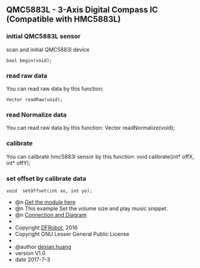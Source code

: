QMC5883L - 3-Axis Digital Compass IC (Compatible with HMC5883L)
---------------------------------------------------------

### initial QMC5883L sensor

scan and initial QMC5883l device 

    bool begin(void);


### read raw data

You can read raw data by this function:

    Vector readRaw(void);


### read Normalize data

You can read raw data by this function:
    Vector readNormalize(void);

### calibrate

You can calibrate hmc5883l sensor by this function:
    void calibrate(int* offX, int* offY);


### set offset by calibrate data

    void  setOffset(int xo, int yo);


* @n [Get the module here](等上架后添加商品购买链接)
* @n This example Set the volume size and play music snippet.
* @n [Connection and Diagram](等上架后添加wiki链接)
*
* Copyright	[DFRobot](http://www.dfrobot.com), 2016
* Copyright	GNU Lesser General Public License
*
* @author [dexian.huang](952838602@qq.com)
* version  V1.0
* date  2017-7-3

